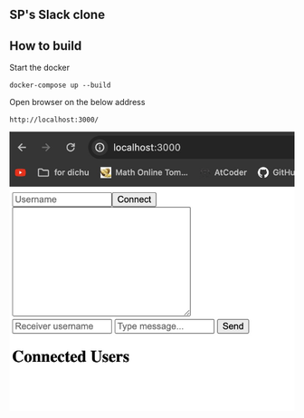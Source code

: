 ## SP's Slack clone

## How to build

Start the docker

```shell
docker-compose up --build
```

Open browser on the below address

```shell
http://localhost:3000/
```

![slack clone inital](screenshots/slack_clone_initial.jpg)
